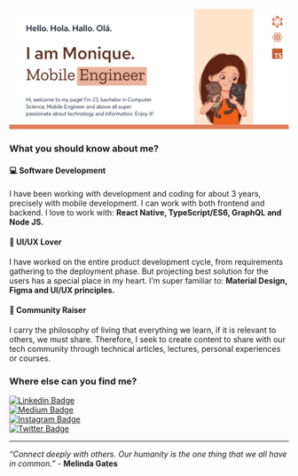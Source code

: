 
![Welcome Gif](./banner.png?raw=true)
### What you should know about me?

#### :computer: Software Development
I have been working with development and coding for about 3 years, precisely with mobile development. I can work with both frontend and backend. 
I love to work with: **React Native, TypeScript/ES6, GraphQL and Node JS.**

#### :art: UI/UX Lover

I have worked on the entire product development cycle, from requirements gathering to the deployment phase. But projecting best solution for the users has a special place in my heart. I’m super familiar to: **Material Design, Figma and UI/UX principles.**

#### :two_women_holding_hands: Community Raiser

I carry the philosophy of living that everything we learn, if it is relevant to others, we must share. Therefore, I seek to create content to share with our tech community through technical articles, lectures, personal experiences or courses.

### Where else can you find me?
[![Linkedin Badge](https://img.shields.io/badge/-LinkedIn-blue?style=flat-square&logo=Linkedin&logoColor=white&link=https://www.linkedin.com/in/moniquealtero/)](https://www.linkedin.com/in/moniquealtero/)
<br>
[![Medium Badge](https://img.shields.io/badge/-Medium-000000?style=flat-square&labelColor=000000&logo=medium&logoColor=white&link=https://medium.com/@moniquealtero)](https://medium.com/@moniquealtero)
<br>
[![Instagram Badge](https://img.shields.io/badge/-Instagram-C13584?style=flat-square&labelColor=C13584&logo=instagram&logoColor=white&link=https://www.instagram.com/moniquealtero/)](https://www.instagram.com/moniquealtero/)
<br>
[![Twitter Badge](https://img.shields.io/badge/-Twitter-blue?style=flat-square&logo=Twitter&logoColor=white&link=https://www.twitter.com/moniquealtero/)](https://www.twitter.com/moniquealtero)

--- 

 *“Connect deeply with others. Our humanity is the one thing that we all have in common.”* - **Melinda Gates**
